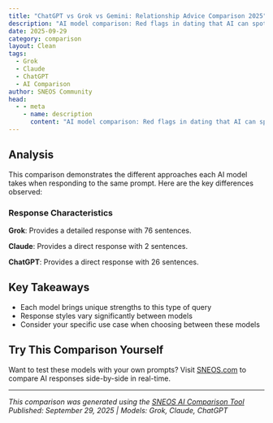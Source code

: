 ```yaml
---
title: "ChatGPT vs Grok vs Gemini: Relationship Advice Comparison 2025"
description: "AI model comparison: Red flags in dating that AI can spot but humans miss..."
date: 2025-09-29
category: comparison
layout: Clean
tags:
  - Grok
  - Claude
  - ChatGPT
  - AI Comparison
author: SNEOS Community
head:
  - - meta
    - name: description
      content: "AI model comparison: Red flags in dating that AI can spot but humans miss..."
---
```


<ChatComparison
  title="ChatGPT vs Grok vs Gemini: Relationship Advice Comparison 2025"
  prompt="Red flags in dating that AI can spot but humans miss"
  :responses='{
    "Grok": "AI, with its ability to analyze patterns, language, and data at scale, can often detect subtle red flags in dating that humans might overlook due to emotional involvement, bias, or lack of perspective. Here are some red flags in dating that AI can spot more easily than humans, along with explanations of how AI can identify them and why humans might miss them:\n\n### 1. **Inconsistent Communication Patterns**\n   - **AI Detection:** AI can analyze text messages, emails, or dating app interactions to identify inconsistencies in tone, response times, or content. For example, it might notice sudden shifts from affectionate to distant behavior, frequent ghosting followed by intense re-engagement (a potential sign of \u0022love bombing\u0022 or manipulation), or repetitive excuses.\n   - **Why Humans Miss It:** Humans often rationalize inconsistent behavior due to hopefulness or emotional attachment (\u0022Maybe they\u2019re just busy\u0022). AI, lacking emotional bias, can flag these patterns as potential signs of unreliability or manipulation.\n\n### 2. **Overuse of Flattery or Idealization Early On**\n   - **AI Detection:** AI can be trained to detect excessive compliments, over-the-top promises, or declarations of love very early in conversations (often indicative of love bombing, a tactic used by narcissists or manipulators). By comparing text against known patterns of manipulative language, AI can quantify the frequency and intensity of such behavior.\n   - **Why Humans Miss It:** Early flattery can feel exciting and validating, especially if someone is longing for connection. Humans may interpret it as genuine interest rather than a potential warning sign of control or unrealistic expectations.\n\n### 3. **Subtle Signs of Gaslighting or Manipulation in Language**\n   - **AI Detection:** Natural Language Processing (NLP) models can identify phrases or patterns in communication that suggest gaslighting, such as repeated denial of a partner\u2019s feelings (\u0022You\u2019re overreacting\u0022), shifting blame, or contradictory statements. AI can track these over time and highlight a pattern.\n   - **Why Humans Miss It:** Gaslighting is often subtle and builds gradually, making it hard for someone in the relationship to recognize. Humans might second-guess their own feelings or give the benefit of the doubt, while AI can remain objective and detect linguistic red flags.\n\n### 4. **Mismatch Between Online Persona and Behavior**\n   - **AI Detection:** AI can cross-reference a person\u2019s dating profile, social media activity, and messaging behavior to identify discrepancies. For instance, someone claiming to be \u0022adventurous\u0022 but showing no evidence of such a lifestyle online, or inconsistencies in personal details, could signal dishonesty or catfishing.\n   - **Why Humans Miss It:** People often take dating profiles at face value and may not have the time or tools to investigate discrepancies. Emotional investment can also cloud judgment, while AI can systematically compare data points without bias.\n\n### 5. **Patterns of Control or Possessiveness**\n   - **AI Detection:** AI can analyze message frequency, tone, and content for signs of controlling behavior, such as excessive questioning about a person\u2019s whereabouts, demands for constant updates, or passive-aggressive remarks when boundaries are set. AI can also detect patterns in time stamps (e.g., late-night texts demanding attention).\n   - **Why Humans Miss It:** Early in a relationship, possessive behavior might be mistaken for care or interest (\u0022They just want to know I\u2019m safe\u0022). Humans may also downplay it due to societal norms or past experiences, while AI focuses purely on the data.\n\n### 6. **Financial or Exploitative Motives**\n   - **AI Detection:** AI can flag conversations or behaviors that suggest financial exploitation, such as frequent mentions of money troubles, requests for loans or gifts, or sob stories designed to elicit sympathy early on. By comparing these to known scam patterns, AI can issue warnings.\n   - **Why Humans Miss It:** Humans might feel empathetic or obligated to help, especially if they\u2019re emotionally invested or fear being seen as uncaring. AI, unaffected by guilt or emotion, can spot the ulterior motive more readily.\n\n### 7. **Repetitive Behavioral Cycles Across Relationships**\n   - **AI Detection:** If AI has access to broader data (e.g., social media or dating platform feedback), it can identify patterns of problematic behavior across multiple interactions or relationships, such as a history of short-lived connections, negative reviews, or complaints of similar issues (e.g., ghosting, cheating).\n   - **Why Humans Miss It:** Individuals typically only see their own interactions with a person and lack access to a broader dataset. Humans also tend to believe in second chances or personal change, while AI can objectively assess historical patterns.\n\n### 8. **Cultural or Contextual Misunderstandings**\n   - **AI Detection:** AI trained on diverse cultural and social norms can flag potential red flags rooted in miscommunication or mismatched expectations. For instance, it might identify when one person\u2019s humor or directness is perceived as rudeness by the other due to cultural differences.\n   - **Why Humans Miss It:** Humans in cross-cultural dating scenarios may not fully understand the other person\u2019s background or intent, leading to misinterpretations that seem like red flags (or missing actual ones). AI can provide context by analyzing language and behavior against cultural datasets.\n\n### 9. **Emotional Volatility in Digital Footprints**\n   - **AI Detection:** By analyzing social media posts or messaging tone over time, AI can detect signs of emotional instability, such as erratic mood swings, angry outbursts online, or passive-aggressive behavior that might not yet be evident in direct interactions.\n   - **Why Humans Miss It:** Early in dating, people often present their best selves, hiding volatility. Humans may not dig into someone\u2019s online history or may dismiss concerning posts as \u0022just venting,\u0022 while AI can aggregate and analyze this behavior systematically.\n\n### 10. **Over-Reliance on Scripts or Generic Responses**\n   - **AI Detection:** AI can identify when someone uses repetitive or overly generic language in messaging, which might indicate they\u2019re not genuinely engaged or are copying/pasting responses to multiple people (a sign of insincerity or juggling multiple connections).\n   - **Why Humans Miss It:** Humans might not notice subtle repetition or may attribute it to a lack of creativity rather than disinterest. AI, with its ability to track linguistic patterns across thousands of messages, can spot these trends instantly.\n\n### How AI Achieves This:\nAI leverages machine learning, NLP, sentiment analysis, and data aggregation to detect these red flags. It can process vast amounts of communication data, compare it against known problematic behaviors, and provide objective insights without emotional interference. For instance:\n- **Sentiment Analysis:** Determines if tone shifts from positive to negative unpredictably.\n- **Pattern Recognition:** Identifies cycles of behavior (e.g., love bombing followed by withdrawal).\n- **Data Cross-Referencing:** Matches online claims with verifiable activity for authenticity.\n\n### Why Humans Struggle:\nHumans are inherently emotional and subjective, often influenced by personal desires, past traumas, or societal pressures. They may:\n- Overlook red flags due to infatuation or \u0022rose-colored glasses.\u0022\n- Lack the time or resources to analyze extensive data (e.g., social media history).\n- Be conditioned to forgive or rationalize toxic behavior based on cultural or personal beliefs.\n\n### Limitations of AI in Spotting Red Flags:\nWhile AI can be a powerful tool, it\u2019s not infallible. Some limitations include:\n- Lack of emotional context: AI may misinterpret sarcasm, cultural nuances, or personal history that a human might understand.\n- Privacy concerns: Analyzing personal data (messages, social media) raises ethical questions about consent and surveillance.\n- Dependence on data quality: AI needs accurate and comprehensive input to make reliable assessments; incomplete data can lead to false positives or negatives.\n- No substitute for intuition: Humans often pick up on non-verbal cues (body language, tone of voice) that AI can\u2019t access in text-based analysis.\n\n### Conclusion:\nAI can serve as a valuable tool to highlight potential red flags in dating by analyzing patterns and behaviors with a level of detachment and scale that humans can\u2019t match. However, it should complement, not replace, human judgment. Combining AI\u2019s data-driven insights with personal intuition and emotional awareness can create a more balanced approach to identifying issues in relationships. If AI is used in dating apps or personal tools, it\u2019s crucial to prioritize transparency, consent, and user education to ensure ethical application.",
    "Claude": "Invalid API source. Please specify \u0027openai\u0027, \u0027anthropic\u0027, \u0027gemini\u0027, \u0027gemini-grounding\u0027, \u0027deepseek\u0027, \u0027grok\u0027, \u0027grok-live\u0027, or \u0027mistral\u0027.",
    "ChatGPT": "Great question! AI can analyze patterns in communication and behavior that humans might overlook due to biases, emotions, or lack of data. Here are some red flags in dating that AI can often spot more easily than humans:\n\n1. **Inconsistent Communication Patterns**  \n   - AI can detect unusual fluctuations in messaging frequency or tone that may indicate dishonesty or unreliable behavior.\n\n2. **Emotional Manipulation Signals**  \n   - Subtle language cues such as excessive guilt-tripping, passive-aggressiveness, or gaslighting phrases can be flagged by AI text analysis.\n\n3. **Profile Anomalies**  \n   - AI can identify inconsistencies in profile information across multiple platforms (e.g., age, photos, job history) that humans may miss.\n\n4. **Overly Vague or Evasive Responses**  \n   - Repeated vague answers to direct questions or avoiding specifics can be highlighted by AI algorithms trained on conversational data.\n\n5. **Too Good to Be True Behavior**  \n   - Patterns like immediately expressing strong emotions (love-bombing) or rushing the relationship can be identified through natural language processing.\n\n6. **Fake or Stock Photos**  \n   - AI image analysis can detect if profile photos are likely to be fake, stock images, or heavily edited.\n\n7. **Mismatch Between Language and Context**  \n   - Using slang or cultural references that don\u2019t align with claimed background or location might be caught by AI.\n\n8. **Pattern of Short Relationships**  \n   - If data from linked social media indicates multiple short-lived relationships, AI can identify this pattern.\n\n9. **Deceptive Language and Tone Shifts**  \n   - Sudden changes in tone or word choice, which might indicate lying or concealment, can be detected by sentiment analysis.\n\n10. **Requests for Money or Personal Information**  \n   - AI can spot early warning signs of financial exploitation or identity theft attempts by recognizing certain phrases or asks.\n\nOverall, AI\u2019s strength lies in processing large amounts of data objectively and recognizing subtle, consistent patterns that signal risk. However, AI should be used as a tool alongside human judgment, not a replacement for trust and open communication in relationships."
  }'
  published-date="16:00"
/>

## Analysis

This comparison demonstrates the different approaches each AI model takes when responding to the same prompt. Here are the key differences observed:

### Response Characteristics

**Grok**: Provides a detailed response with 76 sentences. 

**Claude**: Provides a direct response with 2 sentences. 

**ChatGPT**: Provides a direct response with 26 sentences. 

## Key Takeaways

- Each model brings unique strengths to this type of query
- Response styles vary significantly between models
- Consider your specific use case when choosing between these models

## Try This Comparison Yourself

Want to test these models with your own prompts? Visit [SNEOS.com](https://sneos.com) to compare AI responses side-by-side in real-time.

---

*This comparison was generated using the [SNEOS AI Comparison Tool](https://sneos.com)*
*Published: September 29, 2025 | Models: Grok, Claude, ChatGPT*
